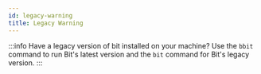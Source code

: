 ```yaml
--- 
id: legacy-warning
title: Legacy Warning
---
```


:::info Have a legacy version of bit installed on your machine?
Use the `bbit` command to run Bit's latest version and the `bit` command for Bit's legacy version.
:::